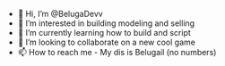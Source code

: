 - 👋 Hi, I’m @BelugaDevv
- 👀 I’m interested in building modeling and selling
- 🌱 I’m currently learning how to build and script
- 💞️ I’m looking to collaborate on a new cool game
- 📫 How to reach me - My dis is Belugail (no numbers)
